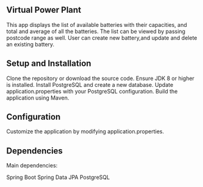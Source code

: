 ## Virtual Power Plant

This app displays the list of available batteries with their capacities, and total and average of all the batteries. The list can be viewed by passing postcode range as well. User can create new battery,and update and delete an existing battery.

## Setup and Installation

Clone the repository or download the source code.
Ensure JDK 8 or higher is installed.
Install PostgreSQL and create a new database.
Update application.properties with your PostgreSQL configuration.
Build the application using Maven.

## Configuration

Customize the application by modifying application.properties.

## Dependencies

Main dependencies:

Spring Boot
Spring Data JPA
PostgreSQL
